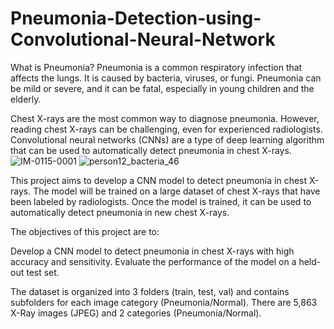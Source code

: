# Pneumonia-Detection-using-Convolutional-Neural-Network
What is Pneumonia?
Pneumonia is a common respiratory infection that affects the lungs. It is caused by bacteria, viruses, or fungi. Pneumonia can be mild or severe, and it can be fatal, especially in young children and the elderly.

Chest X-rays are the most common way to diagnose pneumonia. However, reading chest X-rays can be challenging, even for experienced radiologists. Convolutional neural networks (CNNs) are a type of deep learning algorithm that can be used to automatically detect pneumonia in chest X-rays.
![IM-0115-0001](https://github.com/k8wi/Pneumonia-Detection-using-Convolutional-Neural-Network/assets/95972832/0d5eb448-0f5f-4cdd-a302-8ec789e9832e)
![person12_bacteria_46](https://github.com/k8wi/Pneumonia-Detection-using-Convolutional-Neural-Network/assets/95972832/70856058-c92e-40ad-9eaf-f847cae2933f)

This project aims to develop a CNN model to detect pneumonia in chest X-rays. The model will be trained on a large dataset of chest X-rays that have been labeled by radiologists. Once the model is trained, it can be used to automatically detect pneumonia in new chest X-rays.

The objectives of this project are to:

Develop a CNN model to detect pneumonia in chest X-rays with high accuracy and sensitivity.
Evaluate the performance of the model on a held-out test set.

The dataset is organized into 3 folders (train, test, val) and contains subfolders for each image category (Pneumonia/Normal). There are 5,863 X-Ray images (JPEG) and 2 categories (Pneumonia/Normal).
